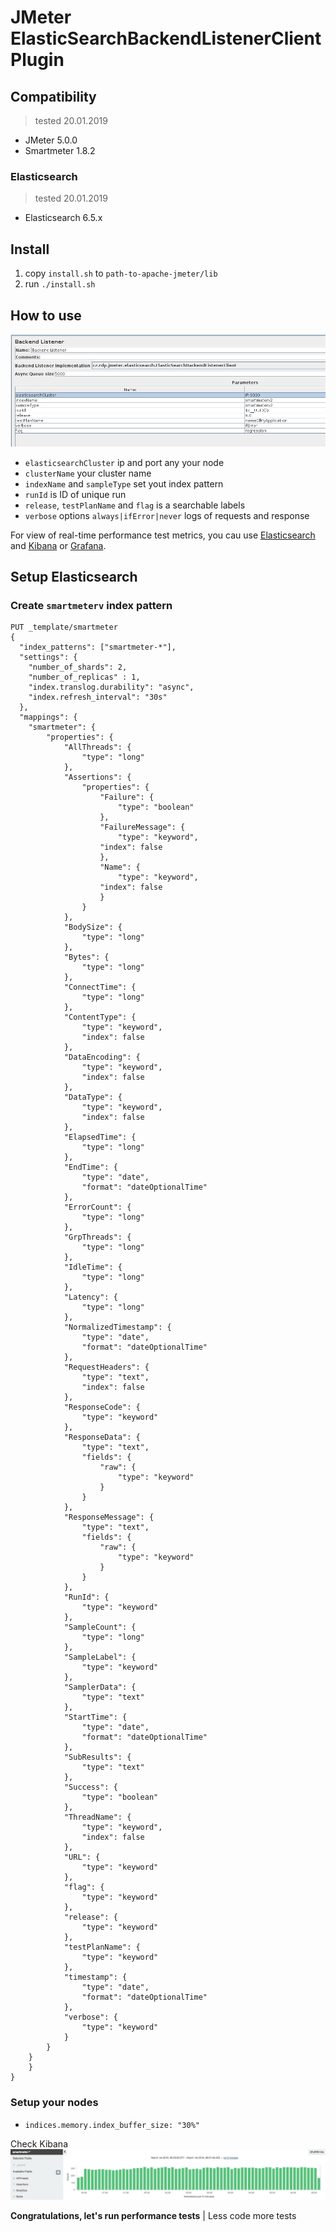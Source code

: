 # JMeter ElasticSearchBackendListenerClient Plugin

## Compatibility
> tested 20.01.2019

- JMeter 5.0.0
- Smartmeter 1.8.2

### Elasticsearch
> tested 20.01.2019

- Elasticsearch 6.5.x

## Install

1.  copy `install.sh` to `path-to-apache-jmeter/lib`
2.  run `./install.sh`

## How to use

![Smartmeter](https://raw.githubusercontent.com/test-stack/smartmeter/develop/docs/elasticSearchBackendListener.png)

- `elasticsearchCluster` ip and port any your node
- `clusterName` your cluster name
- `indexName` and `sampleType` set yout index pattern
- `runId` is ID of unique run
- `release`, `testPlanName` and `flag` is a searchable labels
- `verbose` options `always|ifError|never` logs of requests and response

For view of real-time performance test metrics, you cau use [Elasticsearch](https://www.elastic.co/) and [Kibana](https://www.elastic.co/products/kibana) or [Grafana](http://grafana.org/).

## Setup Elasticsearch

### Create `smartmeterv` index pattern

```
PUT _template/smartmeter
{
  "index_patterns": ["smartmeter-*"],
  "settings": {
    "number_of_shards": 2,
    "number_of_replicas" : 1,
    "index.translog.durability": "async",
    "index.refresh_interval": "30s"
  },
  "mappings": {
    "smartmeter": {
  		"properties": {
  			"AllThreads": {
  				"type": "long"
  			},
  			"Assertions": {
  				"properties": {
  					"Failure": {
  						"type": "boolean"
  					},
  					"FailureMessage": {
  						"type": "keyword",
  				    "index": false
  					},
  					"Name": {
  						"type": "keyword",
  				    "index": false
  					}
  				}
  			},
  			"BodySize": {
  				"type": "long"
  			},
  			"Bytes": {
  				"type": "long"
  			},
  			"ConnectTime": {
  				"type": "long"
  			},
  			"ContentType": {
  				"type": "keyword",
  				"index": false
  			},
  			"DataEncoding": {
  				"type": "keyword",
  				"index": false
  			},
  			"DataType": {
  				"type": "keyword",
  				"index": false
  			},
  			"ElapsedTime": {
  				"type": "long"
  			},
  			"EndTime": {
  				"type": "date",
  				"format": "dateOptionalTime"
  			},
  			"ErrorCount": {
  				"type": "long"
  			},
  			"GrpThreads": {
  				"type": "long"
  			},
  			"IdleTime": {
  				"type": "long"
  			},
  			"Latency": {
  				"type": "long"
  			},
  			"NormalizedTimestamp": {
  				"type": "date",
  				"format": "dateOptionalTime"
  			},
  			"RequestHeaders": {
  				"type": "text",
  				"index": false
  			},
  			"ResponseCode": {
  				"type": "keyword"
  			},
  			"ResponseData": {
  				"type": "text",
  				"fields": {
  					"raw": {
  						"type": "keyword"
  					}
  				}
  			},
  			"ResponseMessage": {
  				"type": "text",
  				"fields": {
  					"raw": {
  						"type": "keyword"
  					}
  				}
  			},
  			"RunId": {
  				"type": "keyword"
  			},
  			"SampleCount": {
  				"type": "long"
  			},
  			"SampleLabel": {
  				"type": "keyword"
  			},
  			"SamplerData": {
  				"type": "text"
  			},
  			"StartTime": {
  				"type": "date",
  				"format": "dateOptionalTime"
  			},
  			"SubResults": {
  				"type": "text"
  			},
  			"Success": {
  				"type": "boolean"
  			},
  			"ThreadName": {
  				"type": "keyword",
  				"index": false
  			},
  			"URL": {
  				"type": "keyword"
  			},
  			"flag": {
  				"type": "keyword"
  			},
  			"release": {
  				"type": "keyword"
  			},
  			"testPlanName": {
  				"type": "keyword"
  			},
  			"timestamp": {
  				"type": "date",
  				"format": "dateOptionalTime"
  			},
  			"verbose": {
  				"type": "keyword"
  			}
  		}
    }
	}
}
```

### Setup your nodes
- `indices.memory.index_buffer_size: "30%"`


Check Kibana
![Kibana](https://raw.githubusercontent.com/test-stack/smartmeter/master/docs/kibana.png)

**Congratulations, let's run performance tests** | Less code more tests
